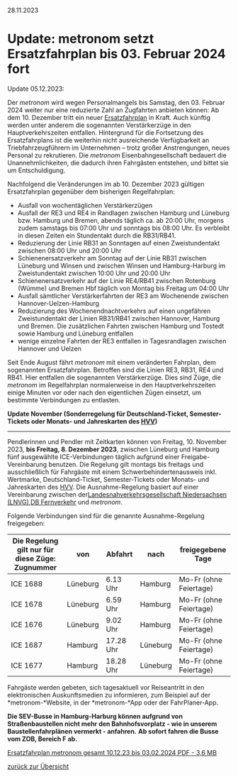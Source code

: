 28.11.2023

Update: metronom setzt Ersatzfahrplan bis 03. Februar 2024 fort
==========

Update 05.12.2023:

Der *metronom* wird wegen Personalmangels bis Samstag, den 03. Februar 2024 weiter nur eine reduzierte Zahl an Zugfahrten anbieten können: Ab dem 10. Dezember tritt ein neuer [Ersatzfahrplan](https://www.der-metronom.de/fahrplan/regelfahrplan/) in Kraft. Auch künftig werden unter anderem die sogenannten Verstärkerzüge in den Hauptverkehrszeiten entfallen. Hintergrund für die Fortsetzung des Ersatzfahrplans ist die weiterhin nicht ausreichende Verfügbarkeit an Triebfahrzeugführern im Unternehmen – trotz großer Anstrengungen, neues Personal zu rekrutieren. Die *metronom* Eisenbahngesellschaft bedauert die Unannehmlichkeiten, die dadurch ihren Fahrgästen entstehen, und bittet sie um Entschuldigung.

Nachfolgend die Veränderungen im ab 10. Dezember 2023 gültigen Ersatzfahrplan gegenüber dem bisherigen Regelfahrplan:

* Ausfall von wochentäglichen Verstärkerzügen
* Ausfall der RE3 und RE4 in Randlagen zwischen Hamburg und Lüneburg bzw. Hamburg und Bremen, abends täglich ca. ab 20:00 Uhr, morgens zudem samstags bis 07:00 Uhr und sonntags bis 08:00 Uhr. Es verbleibt in diesen Zeiten ein Stundentakt durch die RB31/RB41.
* Reduzierung der Linie RB31 an Sonntagen auf einen Zweistundentakt zwischen 08:00 Uhr und 20:00 Uhr
* Schienenersatzverkehr am Sonntag auf der Linie RB31 zwischen Lüneburg und Winsen und zwischen Winsen und Hamburg-Harburg im Zweistundentakt zwischen 10:00 Uhr und 20:00 Uhr
* Schienenersatzverkehr auf der Linie RE4/RB41 zwischen Rotenburg (Wümme) und Bremen Hbf täglich von Montag bis Freitag um 04:00 Uhr
* Ausfall sämtlicher Verstärkerfahrten der RE3 am Wochenende zwischen Hannover-Uelzen-Hamburg
* Reduzierung des Wochenendnachtverkehrs auf einen ungefähren Zweistundentakt der Linien RB31/RB41 zwischen Hannover, Hamburg und Bremen. Die zusätzlichen Fahrten zwischen Hamburg und Tostedt sowie Hamburg und Lüneburg entfallen
* wenige einzelne Fahrten der RE3 entfallen in Tagesrandlagen zwischen Hannover und Uelzen

Seit Ende August fährt *metronom* mit einem veränderten Fahrplan, dem sogenannten Ersatzfahrplan. Betroffen sind die Linien RE3, RB31, RE4 und RB41. Hier entfallen die sogenannten Verstärkerzüge. Dies sind Züge, die *metronom* im Regelfahrplan normalerweise in den Hauptverkehrszeiten einige Minuten vor oder nach den eigentlichen Zügen einsetzt, um bestimmte Verbindungen zu entlasten.

**Update November (Sonderregelung für Deutschland-Ticket, Semester-Tickets oder Monats- und Jahreskarten des [HVV](https://www.hvv.de/de/neu))**

----------

Pendlerinnen und Pendler mit Zeitkarten können von Freitag, 10. November 2023, **bis Freitag, 8. Dezember 2023**, zwischen Lüneburg und Hamburg fünf ausgewählte ICE-Verbindungen täglich aufgrund einer Freigabe-Vereinbarung benutzen. Die Regelung gilt montags bis freitags und ausschließlich für Fahrgäste mit einem Schwerbehindertenausweis inkl. Wertmarke, Deutschland-Ticket, Semester-Tickets oder Monats- und Jahreskarten des [HVV](https://www.hvv.de/de/neu). Die Ausnahme-Regelung basiert auf einer Vereinbarung zwischen der[Landesnahverkehrsgesellschaft Niedersachsen (LNVG)](https://www.lnvg.de/),[DB Fernverkehr](https://www.deutschebahn.com/de) und *metronom*.

Folgende Verbindungen sind für die genannte Ausnahme-Regelung freigegeben:

|Die Regelung gilt nur für diese Züge: Zugnummer|  von   | Abfahrt |  nach  |  freigegebene Tage   |
|-----------------------------------------------|--------|---------|--------|----------------------|
|                   ICE 1688                    |Lüneburg|6.13 Uhr |Hamburg |Mo-Fr (ohne Feiertage)|
|                   ICE 1678                    |Lüneburg|6.59 Uhr |Hamburg |Mo-Fr (ohne Feiertage)|
|                   ICE 1676                    |Lüneburg|9.02 Uhr |Hamburg |Mo-Fr (ohne Feiertage)|
|                   ICE 1687                    |Hamburg |17.28 Uhr|Lüneburg|Mo-Fr (ohne Feiertage)|
|                   ICE 1677                    |Hamburg |18.28 Uhr|Lüneburg|Mo-Fr (ohne Feiertage)|

Fahrgäste werden gebeten, sich tagesaktuell vor Reiseantritt in den elektronischen Auskunftsmedien zu informieren, zum Beispiel auf der *metronom-*Website, in der *metronom-*App oder der FahrPlaner-App.

**Die SEV-Busse in Hamburg-Harburg können aufgrund von Straßenbaustellen nicht mehr den Bahnhofsvorplatz - wie in unserem Baustellenfahrplänen vermerkt - anfahren.** **Ab sofort fahren die Busse vom ZOB, Bereich F ab.**

[Ersatzfahrplan metronom gesamt 10.12.23 bis 03.02.2024 PDF - 3,6 MB](https://www.der-metronom.de/media/metronom/downloads/fahrplan/2024/FP-me-2024-gesamt-web.pdf)

[zurück zur Übersicht](https://www.der-metronom.de/unternehmen/aktuelle-meldungen/)
